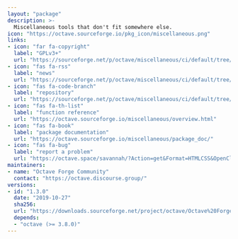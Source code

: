 ```yaml
---
layout: "package"
description: >-
  Miscellaneous tools that don't fit somewhere else.
icon: "https://octave.sourceforge.io/pkg_icon/miscellaneous.png"
links:
- icon: "far fa-copyright"
  label: "GPLv3+"
  url: "https://sourceforge.net/p/octave/miscellaneous/ci/default/tree/COPYING"
- icon: "fas fa-rss"
  label: "news"
  url: "https://sourceforge.net/p/octave/miscellaneous/ci/default/tree/NEWS"
- icon: "fas fa-code-branch"
  label: "repository"
  url: "https://sourceforge.net/p/octave/miscellaneous/ci/default/tree/"
- icon: "fas fa-th-list"
  label: "function reference"
  url: "https://octave.sourceforge.io/miscellaneous/overview.html"
- icon: "fas fa-book"
  label: "package documentation"
  url: "https://octave.sourceforge.io/miscellaneous/package_doc/"
- icon: "fas fa-bug"
  label: "report a problem"
  url: "https://octave.space/savannah/?Action=get&Format=HTMLCSS&OpenClosed=open&Title=[octave%20forge]%20(miscellaneous)"
maintainers:
- name: "Octave Forge Community"
  contact: "https://octave.discourse.group/"
versions:
- id: "1.3.0"
  date: "2019-10-27"
  sha256:
  url: "https://downloads.sourceforge.net/project/octave/Octave%20Forge%20Packages/Individual%20Package%20Releases/miscellaneous-1.3.0.tar.gz"
  depends:
  - "octave (>= 3.8.0)"
---
```

